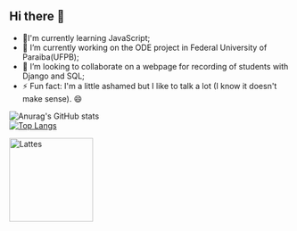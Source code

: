 ## Hi there 👋

- 🌱I'm currently learning JavaScript;
- 🔭 I’m currently working on the ODE project in Federal University of Paraiba(UFPB);
- 👯 I’m looking to collaborate on a webpage for recording of students with Django and SQL;
- ⚡ Fun fact: I'm a little ashamed but I like to talk a lot (I know it doesn't make sense). 😄

<hr style="float:left;">

![Anurag's GitHub stats](https://github-readme-stats.vercel.app/api?username=joaoguilhermeS&show_icons=true&theme=radical)  
[![Top Langs](https://github-readme-stats.vercel.app/api/top-langs/?username=joaoguilhermeS&layout=compact)](https://github.com/joaoguilhermeS/github)

<html>
 <div>
   <img src="https://lh3.googleusercontent.com/proxy/ThQFS3xpIAE3UmpF1hkDQBU0RcPeLb8cKSxT900Xlo7w-UuDnbRJCMlMza73m2TCcYBqvQI54senoCg3vmlqHhMFfXyorVTp-QkK1UC3I5co" alt="Lattes" style="height:150px;width:150px;">      </img>
 </div>
</html>
  
<!--
**joaoguilhermeS/joaoguilhermeS** is a ✨ _special_ ✨ repository because its `README.md` (this file) appears on your GitHub profile.

Here are some ideas to get you started:

- 🔭 I’m currently working on ...
- 🌱 I’m currently learning ...
- 👯 I’m looking to collaborate on ...
- 🤔 I’m looking for help with ...
- 💬 Ask me about ...
- 📫 How to reach me: ...
- 😄 Pronouns: ...
- ⚡ Fun fact: ...
-->
